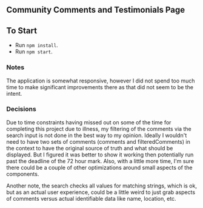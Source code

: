 ## Community Comments and Testimonials Page

## To Start
+ Run `npm install`.
+ Run `npm start`.

### Notes

The application is somewhat responsive, however I did not spend too much time to make significant improvements there as that did not seem to be the intent. 

### Decisions

Due to time constraints having missed out on some of the time for completing this project due to illness, my filtering of the comments via the search input is not done in the best way to my opinion. Ideally I wouldn't need to have two sets of comments (comments and filteredComments) in the context to have the original source of truth and what should be displayed. But I figured it was better to show it working then potentially run past the deadline of the 72 hour mark. Also, with a little more time, I'm sure there could be a couple of other optimizations around small aspects of the components.

Another note, the search checks all values for matching strings, which is ok, but as an actual user experience, could be a little weird to just grab aspects of comments versus actual identifiable data like name, location, etc.


